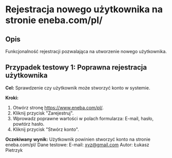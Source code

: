 # Rejestracja nowego użytkownika na stronie eneba.com/pl/

## Opis

Funkcjonalność rejestracji pozwalająca na utworzenie nowego użytkownika. 

## Przypadek testowy 1: Poprawna rejestracja użytkownika

**Cel:** Sprawdzenie czy użytkownik może stworzyć konto w systemie.


**Kroki:**
1. Otwórz stronę https://www.eneba.com/pl/.
2. Kliknij przycisk "Zarejestruj".
3. Wprowadz poprawne wartości w polach formularza: E-mail, hasło, powtórz hasło.
4. Kliknij przycisk "Stwórz konto". 

**Oczekiwany wynik:** Użytkownik powinien stworzyć konto na stronie eneba.com/pl/ 
Dane testowe: E-mail: xyz@gmail.com
Autor: Łukasz Pietrzyk
